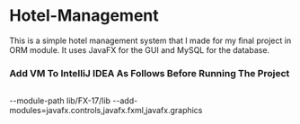 # Hotel-Management
This is a simple hotel management system that I made for my final project in ORM module. It uses JavaFX for the GUI and MySQL for the database.
### Add VM To IntelliJ IDEA As Follows Before Running The Project
```
```
--module-path lib/FX-17/lib --add-modules=javafx.controls,javafx.fxml,javafx.graphics